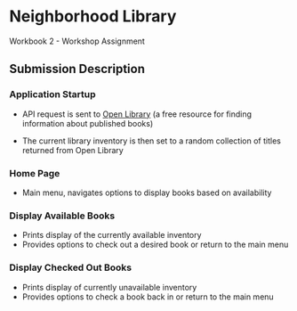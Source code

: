 # Neighborhood Library

Workbook 2 - Workshop Assignment

## Submission Description

### Application Startup

- API request is sent to [Open Library](https://openlibrary.org/) (a free resource for finding information about published books)

- The current library inventory is then set to a random collection of titles returned from Open Library

### Home Page

- Main menu, navigates options to display books based on availability

### Display Available Books

- Prints display of the currently available inventory
- Provides options to check out a desired book or return to the main menu

### Display Checked Out Books

- Prints display of currently unavailable inventory
- Provides options to check a book back in or return to the main menu
